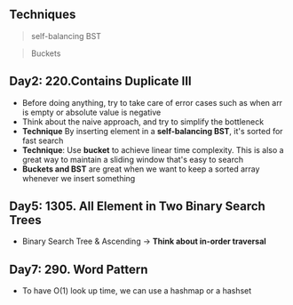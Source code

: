 ## Techniques 

> self-balancing BST 

> Buckets

## Day2: 220.Contains Duplicate III 

* Before doing anything, try to take care of error cases such as when arr is empty or absolute value is negative
* Think about the naive approach, and try to simplify the bottleneck
* **Technique** By inserting element in a **self-balancing BST**, it's sorted for fast search 
* **Technique**: Use **bucket** to achieve linear time complexity. This is also a great way to maintain a sliding window that's easy to search 
* **Buckets and BST** are great when we want to keep a sorted array whenever we insert something 

## Day5: 1305. All Element in Two Binary Search Trees 

* Binary Search Tree & Ascending -> **Think about in-order traversal** 

## Day7: 290. Word Pattern 

* To have O(1) look up time, we can use a hashmap or a hashset
